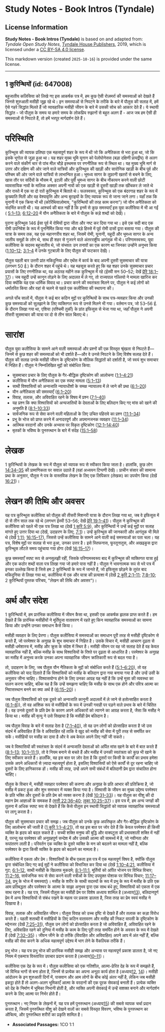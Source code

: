 # Study Notes - Book Intros (Tyndale)

## License Information

**Study Notes - Book Intros (Tyndale)** is based on and adapted from: _Tyndale Open Study Notes_, [Tyndale House Publishers](https://tyndaleopenresources.com/), 2019, which is licensed under a [CC BY-SA 4.0 license](https://creativecommons.org/licenses/by-sa/4.0/legalcode.en).

This markdown version (created `2025-10-16`) is provided under the same license.



--------------------------------

## 1 कुरिन्थियों (id: 647008)

बहुजातीय कलिसिया को लिखे गए इस आकर्षक पत्र में, हम कुछ ऐसी रोज़मर्रा की समस्याओं को देखते हैं जिनसे शुरुआती मसीही जूझ रहे थे। इन समस्याओं से निपटने के तरीके के बारे में पौलुस की सलाह में, हमें ऐसे गहरे सिद्धांत मिलते हैं जो व्यावहारिक मसीही जीवन के बारे में उसकी सोच को आकार देते हैं। ये स्थायी सिद्धांत \- जो पौलुस के समय या हमारे समय के लोकप्रिय रुझानों से बहुत अलग हैं \- आज जब हम ऐसी ही समस्याओं से निपटते हैं, तो हमें भरपूर मार्गदर्शन देते हैं।

परिस्थिति
=========

कुरिन्थुस की व्यापक प्रतिष्ठा एक महत्वपूर्ण शहर के रूप में थी जो कि अनैतिकता से भरा हुआ था, जो कि इसके भूगोल से जुड़ा हुआ था। यह शहर मुख्य भूमि यूनान को पेलोपोनेसस (बड़ा दक्षिणी प्रायद्वीप) से अलग करने वाले संकीर्ण चार से पांच मील चौड़े इस्थमस पर रणनीतिक रूप से स्थित था। यह मुख्य भूमि मार्ग से उत्तर और दक्षिण की ओर जाने वाले यात्रियों और कुरिन्थुस की खाड़ी और सारोनिक खाड़ी के बीच पूर्व और पश्चिम की ओर जाने वाले यात्रियों से लाभान्वित हुआ। भूमध्य सागर के तूफ़ानी खतरों से बचने के लिए, खास तौर पर सर्दियों के मौसम में, इटली और पूर्वी भूमध्य सागर के बीच नौकायन करने वाली छोटी व्यावसायिक नावों के मालिक अक्सर अपनी नावों को एक खाड़ी से दूसरी खाड़ी तक खींचकर ले जाते थे और रास्ते में एक या दो रातें कुरिन्थुस में बिताते थे। फलस्वरूप, कुरिन्थुस को एक बंदरगाह शहर के रूप में कुख्याति मिली और वह वेश्यावृत्ति और अन्य बुराइयों के लिए व्यापक रूप से जाना जाने लगा। यहाँ तक कि यूनानी में एक क्रिया भी थी (कोरिंथियाज़ोमाय, "कुरिन्थियों की तरह काम करना") जो यौन अनैतिकता को संदर्भित करती थी। यह आश्चर्य की बात नहीं है कि इनमें से कुछ समस्याएँ इस युवा कलीसिया में भी आ गईं ( [5:1–13](https://ref.ly/1Cor5:1-1Cor5:13); [6:12–20](https://ref.ly/1Cor6:12-1Cor6:20) में यौन अनैतिकता के बारे में पौलुस के कड़े शब्दों को देखें)।

पुराना कुरिन्थुस 146 ईसा पूर्व में रोमियों द्वारा जीता और नष्ट कर दिया गया था। इसे एक सदी बाद एक रोमी उपनिवेश के रूप में पुनर्निर्मित किया गया और बड़े हिस्से में पूर्व रोमी दासों द्वारा बसाया गया। पौलुस की यात्रा के समय तक, यह एक महानगरीय शहर था, जिसमें रोमी, यूनानी, यहूदी और भूमध्य सागर के अन्य जातीय समूहों के लोग थे, साथ ही शहर से गुजरने वाले अंतरराष्ट्रीय आगंतुक भी थे। परिणामस्वरूप, युवा कलीसिया के सदस्य बहुजातीय थे, जो संभवतः उन तनावों का एक कारण था जिनका उन्होंने अनुभव किया ([1:10–12](https://ref.ly/1Cor1:10-1Cor1:12); [3:1–4](https://ref.ly/1Cor3:1-1Cor3:4) में उनके गुटबाज़ी के लिए पौलुस की फटकार देखें)।

पौलुस पहली बार उत्तरी प्रांत मकिदुनिया और एथेंस में कार्य के बाद अपनी दूसरी सुसमाचार की यात्रा (लगभग 50 ई.) के दौरान शहर में पहुंचे थे। यह महसूस करते हुए कि यह शहर उनके सुसमाचार प्रचार प्रयासों के लिए रणनीतिक था, वह अठारह महीने तक कुरिन्थुस में रहे (ईस्वी सन 50–52; देखें [प्रेरि 18:1–17](https://ref.ly/Acts18:1-Acts18:17))। जब यहूदी उन्हें कानून तोड़ने के लिए अदालत में ले गए, तो राज्यपाल गल्लियो ने मामला खारिज कर दिया क्योंकि यह एक धार्मिक विवाद था। प्रचार करने की स्वतंत्रता मिलने पर, पौलुस ने कई लोगों को धर्मांतरित किया और वहां से चलने से पहले एक कलीसिया की स्थापना की।

अगले पाँच सालों में, पौलुस ने कई बार कठिन मुद्दों पर कुरिन्थियों के साथ पत्र\-व्यवहार किया और उनकी कुछ समस्याओं को सुलझाने के लिए व्यक्तिगत रूप से उनसे मिलने भी गया। वर्तमान पत्र, जो 53–56 ई. के दौरान लिखा गया था, एशिया (पश्चिमी तुर्की) के प्रांत इफिसुस से भेजा गया था, जहाँ पौलुस ने अपनी तीसरी सुसमाचार की यात्रा पर दो से तीन साल बिताए थे।

सारांश
======

पौलुस युवा कलीसिया के सामने आने वाली समस्याओं और प्रश्नों की एक विस्तृत श्रृंखला से निपटते हैं—जिनमें से कुछ शहर की समस्याओं को भी दर्शाते हैं—और वे उनसे निपटने के लिए विशेष सलाह देते हैं। पौलुस की सलाह उनके मसीही जीवन के दृष्टिकोण के मौलिक सिद्धांतों को दर्शाती है, जो स्वयं शुभ समाचार में निहित हैं। पौलुस ने निम्नलिखित मुद्दों को संबोधित किया:

* सुसमाचार प्रचार के लिए पौलुस के गैर\-बौद्धिक दृष्टिकोण की आलोचना ([1:1–4:21](https://ref.ly/1Cor1:1-1Cor4:21))
* कलीसिया में यौन अनैतिकता का एक स्पष्ट मामला ([5:1–13](https://ref.ly/1Cor5:1-1Cor5:13))
* साथी विश्वासियों को अन्यजाति न्यायाधीशों के समक्ष न्यायालय में ले जाने की प्रथा ([6:1–20](https://ref.ly/1Cor6:1-1Cor6:20))
* यौन अनैतिकता की समस्याएँ ([6:1–20](https://ref.ly/1Cor6:1-1Cor6:20))
* विवाह, तलाक, और अविवाहित रहने के विषय में प्रश्न ([7:1–40](https://ref.ly/1Cor7:1-1Cor7:40))
* यह प्रश्न कि क्या विश्वासियों को अन्यजातियों के देवताओं के लिए बलिदान किए गए मांस को खाने की अनुमति है ([8:1–10:33](https://ref.ly/1Cor8:1-1Cor10:33))
* सार्वजनिक रूप से सेवा करने वाली महिलाओं के लिए उचित पहिरावे का प्रश्न ([11:1–34](https://ref.ly/1Cor11:1-1Cor11:34))
* प्रभु के भोज को प्राप्त करने में अनादरपूर्ण और अपमानजनक व्यवहार ([11:1–34](https://ref.ly/1Cor11:1-1Cor11:34))
* आत्मिक वरदानों और उनके अभ्यास पर विकृत दृष्टिकोण ([12:1–14:40](https://ref.ly/1Cor12:1-1Cor14:40))
* मृतकों के भविष्य के पुनरुत्थान के बारे में संदेह ([15:1–58](https://ref.ly/1Cor15:1-1Cor15:58))

लेखक
====

1 कुरिन्थियों के लेखक के रूप में पौलुस को व्यापक रूप से स्वीकार किया जाता है। हालांकि, कुछ लोग [14:34–35](https://ref.ly/1Cor14:34-1Cor14:35) की प्रामाणिकता पर सवाल उठाते हैं (वहां अध्ययन टिप्पणी देखें)। प्राचीन संसार की सामान्य प्रथा के अनुसार, पौलुस ने पत्र के वास्तविक लेखन के लिए एक लिपिकार (लेखक) का उपयोग किया (देखें [16:21](https://ref.ly/1Cor16:21))।

लेखन की तिथि और अवसर
====================

यह पत्र कुरिन्थुस कलीसिया को पौलुस की तीसरी मिशनरी यात्रा के दौरान लिखा गया था, जब वे इफिसुस में दो से तीन साल तक रहे थे (लगभग ईस्वी 53–56; देखें [प्रेरि 19:1–41](https://ref.ly/Acts19:1-Acts19:41))। पौलुस ने कुरिन्थुस की कलीसिया को पहले भी एक पत्र लिखा था (देखें [1 कुरि 5:9](https://ref.ly/1Cor5:9)), और कुरिन्थियों ने उन्हें कई मुद्दों पर सलाह मांगते हुए उत्तर दिया था (देखें, उदाहरण के लिए, [7:1](https://ref.ly/1Cor7:1))। उन्हें कुरिन्थुस की जानकारी और आगंतुक भी मिले थे (देखें [1:11](https://ref.ly/1Cor1:11); [16:15–17](https://ref.ly/1Cor16:15-1Cor16:17)), जिससे उन्हें कलीसिया के सामने आने वाली कई समस्याओं का पता चला। यह पत्र, विशेष मुद्दों पर सलाह से भरा हुआ, उनका उत्तर है। इसे स्तिफनास, फूरतूनातुस, और अखइकुस द्वारा कुरिन्थुस लौटते समय पहुंचाया गया होगा (देखें [16:15–17](https://ref.ly/1Cor16:15-1Cor16:17))।

कुछ समस्याएँ स्पष्ट रूप से अनसुलझी रहीं, जिसके परिणामस्वरूप बाद में कुरिन्थुस की व्यक्तिगत यात्रा हुई और एक कठोर शब्दों वाला पत्र लिखा गया जो हमारे पास नहीं है। पौलुस ने भावनात्मक रूप से भरे पत्र में इनका उल्लेख किया है जिसे हम 2 कुरिन्थियों के रूप में जानते हैं, जो इफिसुस छोड़ने के तुरंत बाद मकिदुनिया से लिखा गया था, कलीसिया में एक और यात्रा की प्रत्याशा में (देखें [2 कुरि 2:1–11](https://ref.ly/2Cor2:1-2Cor2:11); [7:8–10](https://ref.ly/2Cor7:8-2Cor7:10); 2 कुरिन्थियों पुस्तक परिचय, "लेखन की तिथि और अवसर")।

अर्थ और संदेश
=============

1 कुरिन्थियों में, हम प्रारंभिक कलीसिया में जीवन कैसा था, इसकी एक आकर्षक झलक प्राप्त करते हैं। हम देखते हैं कि प्रारंभिक मसीहीयों ने मूर्तिपूजा वातावरण में रहते हुए किन व्यावहारिक समस्याओं का सामना किया और उन्होंने उनका समाधान कैसे किया।

मसीही व्यवहार के लिए प्रेरणा। पौलुस कलीसिया में समस्याओं का समाधान पूरी तरह से मसीही दृष्टिकोण से करते हैं, जो परमेश्वर के अनुग्रह के शुभ समाचार में निहित है। उसके विचार में, मसीही आचरण दृढ़ता से मसीही धर्मशास्त्र में, मसीह और क्रूस के संदेश में स्थिर है। मसीही जीवन पर वह जो सलाह देते है वह केवल व्यावहारिक नहीं है, बल्कि मसीह के साथ विश्वासियों के रिश्ते पर दृढ़ता से आधारित है। परमेश्वर के अनुग्रह का मसीह में अनुभव करके उनका अपना व्यावहारिक जीवन क्रांतिकारी रूप से बदल गया है।

तो, उदाहरण के लिए, जब पौलुस यौन नैतिकता के मुद्दों को संबोधित करते हैं ([5:1–6:20](https://ref.ly/1Cor5:1-1Cor6:20)), तो वह कलीसिया को याद दिलाते हैं कि विश्वासियों को मसीह के बलिदान द्वारा नया बनाया गया है और उन्हें उसी के अनुसार जीना चाहिए। विश्वासयोग्य होने के लिए उनका आग्रह यह नहीं है कि उन्हें मूसा की व्यवस्था का पालन करना चाहिए, बल्कि यह है कि उन्हें समझना चाहिए कि मसीह के साथ एक होने और पवित्र आत्मा का निवासस्थान बनने का क्या अर्थ है ([6:15–20](https://ref.ly/1Cor6:15-1Cor6:20))।

जब पौलुस विश्वासियों को एक दूसरे को अन्यजाति कानूनी अदालतों में ले जाने से हतोत्साहित करता है ([6:1–8](https://ref.ly/1Cor6:1-1Cor6:8))), तो वह आंशिक रूप से मसीहियों के रूप में उनकी गवाही पर पड़ने वाले प्रभाव के बारे में चिंतित है। वह उनसे दूसरों के प्रति प्रेम के कारण अपने अधिकारों को त्यागने का आग्रह करता है, जैसा कि मसीह ने किया था। मसीह की मृत्यु ने उसे सिखाया है कि मसीही प्रेम बलिदान है।

जब पौलुस विवाह के बारे में सलाह देता है ([7:1–40](https://ref.ly/1Cor7:1-1Cor7:40)), तो वह उन लोगों को प्रोत्साहित करता है जो उस संदर्भ में अविवाहित हैं कि वे अविवाहित रहें ताकि वे खुद को मसीह की सेवा में पूरी तरह से समर्पित कर सकें। मसीहियों पर मसीह का दावा है और वे अब केवल अपने लिए नहीं जी सकते।

जब वे विश्वासियों की स्वतंत्रता के संदर्भ में अन्यजाति देवताओं को अर्पित मांस खाने के बारे में बात करते हैं ([8:1–13](https://ref.ly/1Cor8:1-1Cor8:13); [10:1–11:1](https://ref.ly/1Cor10:1-1Cor11:1)), तो वे नियम बनाने से बचते हैं और मसीह में उनकी स्वतंत्रता को कुछ भी खाने के लिए स्वीकार करते हैं। हालाँकि, वह इस बात पर ज़ोर देता है कि दूसरों पर किसी के कार्यों का प्रभाव हमेशा उसके अपने अधिकारों से ज़्यादा महत्वपूर्ण होता है, इसलिए विश्वासियों को ऐसे कार्यों से दूर रहना चाहिए जो दूसरों के लिए हानिकारक हों। मसीह की तरह, उन्हें अपने सभी संबंधों में बलिदानी प्रेम द्वारा संचालित होना चाहिए।

पौलुस के विचार में, मसीही व्यवहार परमेश्वर की करुणा और अनुग्रह के प्रति आभार की प्रतिक्रिया है, जो मसीह में प्रकट हुआ और शुभ समाचार में व्यक्त किया गया है। विश्वासी के जीवन का मुख्य उद्देश्य परमेश्वर के प्रति भक्ति और दूसरों के प्रति प्रेम को व्यक्त करना है (देखें [10:31–33](https://ref.ly/1Cor10:31-1Cor10:33))। यह पौलुस का यीशु की दो महान प्रेम आज्ञाओं के समकक्ष है ([मत्ती 22:36–40](https://ref.ly/Matt22:36-Matt22:40); [लूका 10:25–37](https://ref.ly/Luke10:25-Luke10:37))। इस पत्र में, हम अन्य जगहों की तुलना में अधिक स्पष्ट रूप से देखते हैं कि कैसे पौलुस इन स्थायी सिद्धांतों को व्यापक व्यावहारिक समस्याओं पर लागू करता है।

पौलुस की सुसमाचार प्रचार की समझ। जब पौलुस को उनके कुछ अपरिष्कृत और गैर\-बौद्धिक दृष्टिकोण के लिए आलोचना की जाती है ([1 कुरि 1:1–4:21](https://ref.ly/1Cor1:1-1Cor4:21)), तो वह इस बात पर जोर देते हैं कि केवल परमेश्वर ही किसी व्यक्ति के हृदय को बदल सकते हैं। सच्ची शक्ति मनुष्य की बुद्धि और वाक्पटुता की प्रभावशाली शक्ति में नहीं है, परन्तु यह परमेश्वर की अनुग्रहपूर्ण सन्देश में और उसकी आत्मा की सामर्थ्य में है, जो नवीनता और रूपांतरण लाती है। परिवर्तन एक व्यक्ति के दूसरे व्यक्ति के मन को बदलने का मामला नहीं है, बल्कि परमेश्वर के द्वारा किसी व्यक्ति के हृदय को बदलने का मामला है।

कलीसिया में एकता और प्रेम। विश्वासियों के बीच एकता इस पत्र में एक महत्वपूर्ण विषय है, क्योंकि पौलुस द्वारा संबोधित किए गए कई मुद्दों ने कलीसिया को विभाजित कर दिया था (देखें [1:10–4:21](https://ref.ly/1Cor1:10-1Cor4:21), कलीसिया में गुट; [6:1–12](https://ref.ly/1Cor6:1-1Cor6:12), साथी मसीही के खिलाफ मुकदमे; [8:1–11:1](https://ref.ly/1Cor8:1-1Cor11:1), मूर्तियों को अर्पित भोजन पर विभिन्न विचार; [11:2–16](https://ref.ly/1Cor11:2-1Cor11:16), सार्वजनिक रूप से सेवा करने वाली स्त्रीओं के लिए उपयुक्त पोशाक पर विभिन्न विचार; [11:17–34](https://ref.ly/1Cor11:17-1Cor11:34), प्रभु के भोज में समस्याएं)। मसीह के शरीर के साथी सदस्यों के रूप में प्रभु के रूप में मसीह के प्रति एक आम प्रतिबद्धता और परमेश्वर के आत्मा के साझा अनुभव द्वारा एक साथ बंधे हुए, विश्वासियों को एकता में एक साथ रहना है। यह पत्र, जिसमें पौलुस का मसीही प्रेम पर विशेष अध्याय शामिल है (अध्याय[13](https://ref.ly/1Cor13:1-1Cor13:13)), बलिदानपूर्ण प्रेम में अन्य विश्वासियों से संबंध रखने के महत्व पर प्रकाश डालता है, जिस तरह का प्रेम स्वयं मसीह ने दिखाया है।

विवाह, तलाक और अविवाहित जीवन। पौलुस विवाह को उच्च दृष्टि से देखते हैं और तलाक का कड़ा विरोध करते हैं। पहली शताब्दी में मसीहियों के लिए कठिन वातावरण और मसीह की निकट वापसी के दृष्टिकोण के मद्देनजर (देखें [7:25–31](https://ref.ly/1Cor7:25-1Cor7:31)), पौलुस उन लोगों को प्रोत्साहित करता है जो अविवाहित हैं, अविवाहित रहने के लिए, अविवाहित रहने को दुनिया में मसीह के काम के लिए पूरी तरह समर्पित होने के अवसर के रूप में देखते हैं (देखें [7:32–35](https://ref.ly/1Cor7:32-1Cor7:35))। जीवन जीने के दो तरीके (विवाहित और अविवाहित) अपने आप में अंत नहीं हैं, बल्कि मसीह की सेवा करने के अधिक महत्वपूर्ण उद्देश्य में भाग लेने के वैकल्पिक तरीके हैं।

प्रभु भोज। यह पत्र प्रभु भोज की प्रारंभिक मसीही समझ और अभ्यास पर महत्वपूर्ण प्रकाश डालता है, जो नए नियम में एकमात्र विस्तारित उपचार प्रदान करता है (अध्याय[10–11](https://ref.ly/1Cor10:1-1Cor11:34))।

कलीसिया एक देह के रूप में। पौलुस कलीसिया को एक गतिशील, आत्मा\-प्रेरित देह के रूप में समझते हैं, जो विभिन्न भागों से बना होता है, जिनमें से प्रत्येक का अपना अनूठा कार्य होता है (अध्याय[12](https://ref.ly/1Cor12:1-1Cor12:31), [14](https://ref.ly/1Cor14:1-1Cor14:40))। मसीही आंदोलन के इन शुरुआती दिनों में, पासवान और आम लोगों के बीच कोई अंतर नहीं है, लेकिन जब मसीही इकट्ठा होते हैं तो अलग\-अलग भूमिकाएँ आत्मा के वरदानों की एक पूरक सेवकाई बनाती हैं। प्रत्येक व्यक्ति को देह के निर्माण में भूमिका निभानी होती है, और व्यक्ति अपनी सेवकाई में उन्हें सशक्त बनाने और मार्गदर्शन करने के लिए आत्मा पर निर्भर होते हैं।

पुनरुत्थान। नए नियम के लेखनों में, यह पत्र हमें पुनरुत्थान (अध्याय[15](https://ref.ly/1Cor15:1-1Cor15:58)) की सबसे व्यापक चर्चा प्रदान करता है, जिसमें पुनरुत्थित यीशु को देखने वालों का सबसे विस्तृत विवरण, भविष्य के पुनरुत्थान का औचित्य, और पुनरुत्थित शरीरों का प्रकृति शामिल है।

* **Associated Passages:** 1CO 1:1

